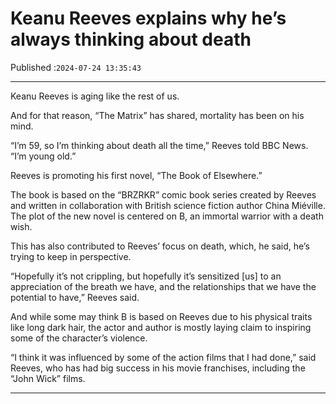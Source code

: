 # Keanu Reeves explains why he’s always thinking about death

Published :`2024-07-24 13:35:43`

---

Keanu Reeves is aging like the rest of us.

And for that reason, “The Matrix” has shared, mortality has been on his mind.

“I’m 59, so I’m thinking about death all the time,” Reeves told BBC News. “I’m young old.”

Reeves is promoting his first novel, “The Book of Elsewhere.”

The book is based on the “BRZRKR” comic book series created by Reeves and written in collaboration with British science fiction author China Miéville. The plot of the new novel is centered on B, an immortal warrior with a death wish.

This has also contributed to Reeves’ focus on death, which, he said, he’s trying to keep in perspective.

“Hopefully it’s not crippling, but hopefully it’s sensitized [us] to an appreciation of the breath we have, and the relationships that we have the potential to have,” Reeves said.

And while some may think B is based on Reeves due to his physical traits like long dark hair, the actor and author is mostly laying claim to inspiring some of the character’s violence.

“I think it was influenced by some of the action films that I had done,” said Reeves, who has had big success in his movie franchises, including the “John Wick” films.

---

